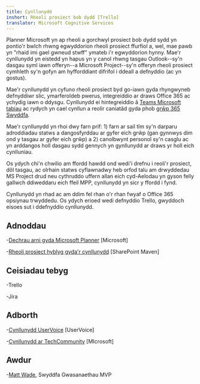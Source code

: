 ```yaml
---
title: Cynllunydd
inshort: Rheoli prosiect bob dydd [Trello]
translator: Microsoft Cognitive Services
---
```



Planner Microsoft yn ap rheoli a gorchwyl prosiect bob dydd sydd yn pontio'r bwlch rhwng egwyddorion rheoli prosiect ffurfiol a, wel, mae pawb yn "rhaid imi gael gwneud stwff" ymateb i'r egwyddorion hynny. Mae'r cynllunydd yn eistedd yn hapus yn y canol rhwng tasgau Outlook--sy'n dasgau syml iawn offeryn--a Microsoft Project--sy'n offeryn rheoli prosiect cymhleth sy'n gofyn am hyfforddiant difrifol i ddeall a defnyddio (ac yn gostus). 

Mae'r cynllunydd yn cyfuno rheoli prosiect byd go-iawn gyda rhyngwyneb defnyddiwr slic, ymarferoldeb pwerus, integreiddio ar draws Office 365 ac ychydig iawn o ddysgu. Cynllunydd ei hintegreiddio â [Teams Microsoft tabiau](https://blogs.technet.microsoft.com/skypehybridguy/2017/08/30/microsoft-teams-using-planner-to-stay-organized/) ac rydych yn cael cynllun a reolir caniatâd gyda phob [grŵp 365 Swyddfa](http://icsh.pt/O365groups).

Mae'r cynllunydd yn rhoi dwy farn prif: 1) farn ar sail tîm sy'n darparu adroddiadau statws a dangosfyrddau ar gyfer eich grŵp (gan gynnwys dim ond y tasgau ar gyfer eich grŵp) a 2) canolbwynt personol sy'n casglu ac yn arddangos holl dasgau sydd gennych yn gynllunydd ar draws yr holl eich cynlluniau.

Os ydych chi'n chwilio am ffordd hawdd ond wedi'i drefnu i reoli'r prosiect, dôl tasgau, ac olrhain statws cyflawnadwy heb orfod talu am drwyddedau MS Project drud neu cythruddo uffern allan eich cyd-Aelodau yn gyson felly gallwch ddiweddaru eich ffeil MPP, cynllunydd yn sicr y ffordd i fynd.

Cynllunydd yn rhad ac am ddim fel rhan o'r rhan fwyaf o Office 365 opsiynau trwyddedu. Os ydych erioed wedi defnyddio Trello, gwyddoch eisoes sut i ddefnyddio cynllunydd.

Adnoddau
---------

-[Dechrau arni gyda Microsoft Planner](https://support.office.com/en-us/article/Microsoft-Planner-help-4a9a13c6-3adf-4a60-a6fc-15c0b15e16fc?ui=en-US&rs=en-US&ad=US)
    \[Microsoft\]

-[Rheoli prosiect hyblyg gyda'r cynllunydd](https://sharepointmaven.com/how-to-use-microsoft-planner-for-agile-and-scrum-projects/)
    \[SharePoint Maven\]

Ceisiadau tebyg
--------------------

-Trello

-Jira

Adborth
---------

-[Cynllunydd UserVoice](https://planner.uservoice.com/forums/330525-microsoft-planner-feedback-forum)
    \[UserVoice\]

-[Cynllunydd ar TechCommunity](https://techcommunity.microsoft.com/t5/Planner/ct-p/Planner)
    \[MIcrosoft\]

Awdur
---------

-[Matt Wade](https://www.linkedin.com/in/thatmattwade/), Swyddfa Gwasanaethau MVP


